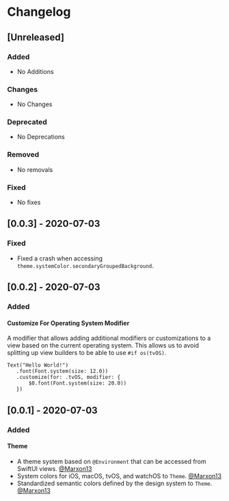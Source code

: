 # Changelog

## [Unreleased]

### Added
- No Additions
### Changes
- No Changes
### Deprecated
- No Deprecations
### Removed
- No removals
### Fixed
- No fixes

## [0.0.3] - 2020-07-03

### Fixed

- Fixed a crash when accessing `theme.systemColor.secondaryGroupedBackground`. 

## [0.0.2] - 2020-07-03

### Added

#### Customize For Operating System Modifier

A modifier that allows adding additional modifiers or customizations to a view based on the current operating system. This allows us to avoid splitting up view builders to be able to use  `#if os(tvOS)`.

```
Text("Hello World!")
   .font(Font.system(size: 12.0))
   .customize(for: .tvOS, modifier: {
       $0.font(Font.system(size: 20.0))
   })
```

## [0.0.1] - 2020-07-03

### Added

#### Theme
- A theme system based on `@Environment` that can be accessed from SwiftUI views. [@Marxon13](https://marxon13.com)
- System colors for iOS, macOS, tvOS, and watchOS to `Theme`. [@Marxon13](https://marxon13.com)
- Standardized semantic colors defined by the design system to `Theme`. [@Marxon13](https://marxon13.com)


